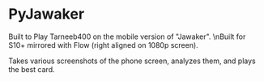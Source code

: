 # PyJawaker

Built to Play Tarneeb400 on the mobile version of "Jawaker".
\nBuilt for S10+ mirrored with Flow (right aligned on 1080p screen).

Takes various screenshots of the phone screen, analyzes them, and plays the best card.
